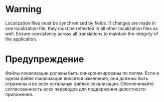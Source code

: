 # Warning

Localization files must be synchronized by fields. If changes are made in one localization file, they must be reflected in all other localization files as well. Ensure consistency across all translations to maintain the integrity of the application.

# Предупреждение

Файлы локализации должны быть синхронизированы по полям. Если в одном файле локализации вносятся изменения, они должны быть отражены и во всех остальных файлах локализации. Обеспечивайте согласованность всех переводов для поддержания целостности приложения.
